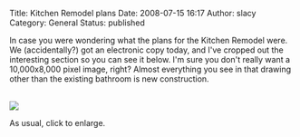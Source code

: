 Title: Kitchen Remodel plans
Date: 2008-07-15 16:17
Author: slacy
Category: General
Status: published

In case you were wondering what the plans for the Kitchen Remodel were.
We (accidentally?) got an electronic copy today, and I've cropped out
the interesting section so you can see it below. I'm sure you don't
really want a 10,000x8,000 pixel image, right? Almost everything you see
in that drawing other than the existing bathroom is new construction.

[  
![](http://slacy.com/blog/wp-content/remodel_plans.png)  
](http://slacy.com/blog/wp-content/remodel_plans.png)

As usual, click to enlarge.
